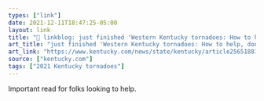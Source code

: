 ```yaml
---
types: ["link"]
date: 2021-12-11T18:47:25-05:00
layout: link
title: "🔗 linkblog: just finished 'Western Kentucky tornadoes: How to help, donate money, blood | Lexington Herald Leader'"
art_title: "just finished 'Western Kentucky tornadoes: How to help, donate money, blood | Lexington Herald Leader"
art_link: "https://www.kentucky.com/news/state/kentucky/article256518811.html"
source: ["kentucky.com"]
tags: ["2021 Kentucky tornadoes"]
---
```

Important read for folks looking to help.
